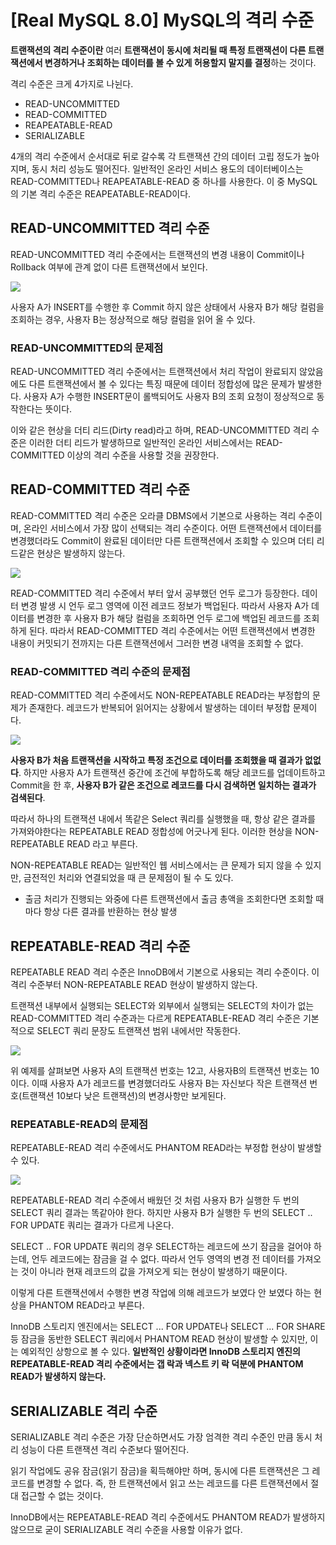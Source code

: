 # [Real MySQL 8.0] MySQL의 격리 수준

**트랜잭션의 격리 수준이란** 여러 **트랜잭션이 동시에 처리될 때 특정 트랜잭션이 다른 트랜잭션에서 변경하거나 조회하는 데이터를 볼 수 있게 허용할지 말지를 결정**하는 것이다.

격리 수준은 크게 4가지로 나뉜다.

- READ-UNCOMMITTED
- READ-COMMITTED
- REAPEATABLE-READ
- SERIALIZABLE

4개의 격리 수준에서 순서대로 뒤로 갈수록 각 트랜잭션 간의 데이터 고립 정도가 높아지며, 동시 처리 성능도 떨어진다. 일반적인 온라인 서비스 용도의 데이터베이스는 READ-COMMITTED나 REAPEATABLE-READ 중 하나를 사용한다. 이 중 MySQL의 기본 격리 수준은 REAPEATABLE-READ이다.

## READ-UNCOMMITTED 격리 수준

READ-UNCOMMITTED 격리 수준에서는 트랜잭션의 변경 내용이 Commit이나 Rollback 여부에 관계 없이 다른 트랜잭션에서 보인다.

![](https://blog.kakaocdn.net/dn/SvntH/btrENuuUQBp/oKQhts7BvDKQ54GMouc961/img.png)

사용자 A가 INSERT를 수행한 후 Commit 하지 않은 상태에서 사용자 B가 해당 컬럼을 조회하는 경우, 사용자 B는 정상적으로 해당 컬럼을 읽어 올 수 있다.

### READ-UNCOMMITTED의 문제점

READ-UNCOMMITTED 격리 수준에서는 트랜잭션에서 처리 작업이 완료되지 않았음에도 다른 트랜잭션에서 볼 수 있다는 특징 때문에 데이터 정합성에 많은 문제가 발생한다. 사용자 A가 수행한 INSERT문이 롤백되어도 사용자 B의 조회 요청이 정상적으로 동작한다는 뜻이다.

이와 같은 현상을 더티 리드(Dirty read)라고 하며, READ-UNCOMMITTED 격리 수준은 이러한 더티 리드가 발생하므로 일반적인 온라인 서비스에서는 READ-COMMITTED 이상의 격리 수준을 사용할 것을 권장한다.

## READ-COMMITTED 격리 수준

READ-COMMITTED 격리 수준은 오라클 DBMS에서 기본으로 사용하는 격리 수준이며, 온라인 서비스에서 가장 많이 선택되는 격리 수준이다. 어떤 트랜잭션에서 데이터를 변경했더라도 Commit이 완료된 데이터만 다른 트랜잭션에서 조회할 수 있으며 더티 리드같은 현상은 발생하지 않는다.

![](https://blog.kakaocdn.net/dn/Nt1XD/btrEOGVFjkU/Cf66A2lqbKJXiqocmtqYI0/img.png)

READ-COMMITTED 격리 수준에서 부터 앞서 공부했던 언두 로그가 등장한다.
데이터 변경 발생 시 언두 로그 영역에 이전 레코드 정보가 백업된다. 따라서 사용자 A가 데이터를 변경한 후 사용자 B가 해당 컬럼을 조회하면 언두 로그에 백업된 레코드를 조회하게 된다. 따라서 READ-COMMITTED 격리 수준에서는 어떤 트랜잭션에서 변경한 내용이 커밋되기 전까지는 다른 트랜잭션에서 그러한 변경 내역을 조회할 수 없다.

### READ-COMMITTED 격리 수준의 문제점

READ-COMMITTED 격리 수준에서도 NON-REPEATABLE READ라는 부정합의 문제가 존재한다. 레코드가 반복되어 읽어지는 상황에서 발생하는 데이터 부정합 문제이다.

![](https://blog.kakaocdn.net/dn/cuzCuQ/btrELUunPyR/DaoXlNRyRu0owx0exjPCpk/img.png)

**사용자 B가 처음 트랜잭션을 시작하고 특정 조건으로 데이터를 조회했을 때 결과가 없없다**. 하지만 사용자 A가 트랜잭션 중간에 조건에 부합하도록 해당 레코드를 업데이트하고 Commit을 한 후, **사용자 B가 같은 조건으로 레코드를 다시 검색하면 일치하는 결과가 검색된다**.

따라서 하나의 트랜잭션 내에서 똑같은 Select 쿼리를 실행했을 때, 항상 같은 결과를 가져와야한다는 REPEATABLE READ 정합성에 어긋나게 된다. 이러한 현상을 NON-REPEATABLE READ 라고 부른다.

NON-REPEATABLE READ는 일반적인 웹 서비스에서는 큰 문제가 되지 않을 수 있지만, 금전적인 처리와 연결되었을 때 큰 문제점이 될 수 도 있다.

- 출금 처리가 진행되는 와중에 다른 트랜잭션에서 출금 총액을 조회한다면 조회할 때마다 항상 다른 결과를 반환하는 현상 발생

## REPEATABLE-READ 격리 수준

REPEATABLE READ 격리 수준은 InnoDB에서 기본으로 사용되는 격리 수준이다.
이 격리 수준부터 NON-REPEATABLE READ 현상이 발생하지 않는다.

트랜잭션 내부에서 실행되는 SELECT와 외부에서 실행되는 SELECT의 차이가 없는 READ-COMMITTED 격리 수준과는 다르게 REPEATABLE-READ 격리 수준은 기본적으로 SELECT 쿼리 문장도 트랜잭션 범위 내에서만 작동한다.

![](https://blog.kakaocdn.net/dn/dscaOz/btrENgjnHO1/qQ8TNIhs8Y6yOsaxYFHEak/img.png)

위 예제를 살펴보면 사용자 A의 트랜잭션 번호는 12고, 사용자B의 트랜잭션 번호는 10이다. 이때 사용자 A가 레코드를 변경했더라도 사용자 B는 자신보다 작은 트랜잭션 번호(트랜잭션 10보다 낮은 트랜잭션)의 변경사항만 보게된다.

### REPEATABLE-READ의 문제점

REPEATABLE-READ 격리 수준에서도 PHANTOM READ라는 부정합 현상이 발생할 수 있다.

![](https://blog.kakaocdn.net/dn/oYX60/btrEPcz1QwO/6Kx6TTDvabL9qhsaENpsC0/img.png)

REPEATABLE-READ 격리 수준에서 배웠던 것 처럼 사용자 B가 실행한 두 번의 SELECT 쿼리 결과는 똑같아야 한다. 하지만 사용자 B가 실행한 두 번의 SELECT .. FOR UPDATE 쿼리는 결과가 다르게 나온다.

SELECT .. FOR UPDATE 쿼리의 경우 SELECT하는 레코드에 쓰기 잠금을 걸어야 하는데, 언두 레코드에는 잠금을 걸 수 없다. 따라서 언두 영역의 변경 전 데이터를 가져오는 것이 아니라 현재 레코드의 값을 가져오게 되는 현상이 발생하기 때문이다.

이렇게 다른 트랜잭션에서 수행한 변경 작업에 의해 레코드가 보였다 안 보였다 하는 현상을 PHANTOM READ라고 부른다.

InnoDB 스토리지 엔진에서는 SELECT ... FOR UPDATE나 SELECT ... FOR SHARE 등 잠금을 동반한 SELECT 쿼리에서 PHANTOM READ 현상이 발생할 수 있지만, 이는 예외적인 상항으로 볼 수 있다. **일반적인 상황이라면 InnoDB 스토리지 엔진의 REPEATABLE-READ 격리 수준에서는 갭 락과 넥스트 키 락 덕분에 PHANTOM READ가 발생하지 않는다.**

## SERIALIZABLE 격리 수준

SERIALIZABLE 격리 수준은 가장 단순하면서도 가장 엄격한 격리 수준인 만큼 동시 처리 성능이 다른 트랜잭션 격리 수준보다 떨어진다.

읽기 작업에도 공유 잠금(읽기 잠금)을 획득해야만 하며, 동시에 다른 트랜잭션은 그 레코드를 변경할 수 없다. 즉, 한 트랜잭션에서 읽고 쓰는 레코드를 다른 트랜잭션에서 절대 접근할 수 없는 것이다.

InnoDB에서는 REPEATABLE-READ 격리 수준에서도 PHANTOM READ가 발생하지 않으므로 굳이 SERIALIZABLE 격리 수준을 사용할 이유가 없다.
